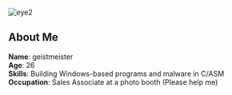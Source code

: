 ![eye2](https://github.com/user-attachments/assets/23c7d5f9-9714-448d-836e-eb90a720872d)

## About Me

**Name**: geistmeister
<br>
**Age**: 26
<br>
**Skills**: Building Windows-based programs and malware in C/ASM 
<br>
**Occupation**: Sales Associate at a photo booth (Please help me)
